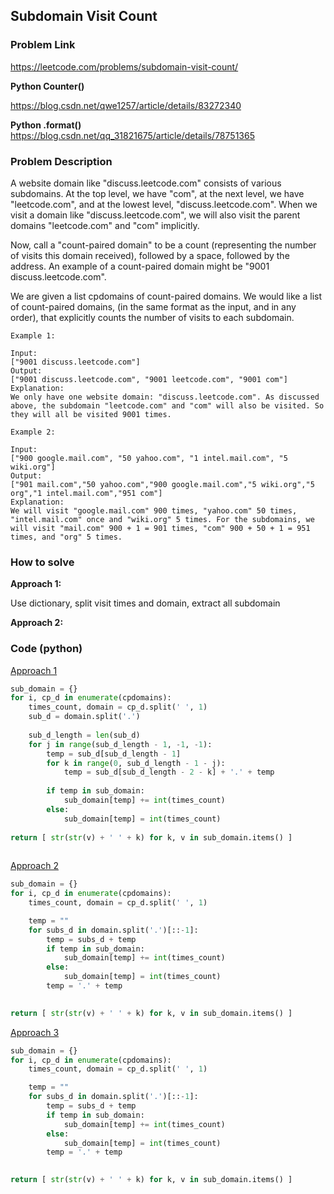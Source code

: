 ## Subdomain Visit Count

### Problem Link

https://leetcode.com/problems/subdomain-visit-count/

**Python Counter()**

https://blog.csdn.net/qwe1257/article/details/83272340

**Python .format()**
https://blog.csdn.net/qq_31821675/article/details/78751365

### Problem Description 

A website domain like "discuss.leetcode.com" consists of various subdomains. At the top level, we have "com", at the next level, we have "leetcode.com", and at the lowest level, "discuss.leetcode.com". When we visit a domain like "discuss.leetcode.com", we will also visit the parent domains "leetcode.com" and "com" implicitly.

Now, call a "count-paired domain" to be a count (representing the number of visits this domain received), followed by a space, followed by the address. An example of a count-paired domain might be "9001 discuss.leetcode.com".

We are given a list cpdomains of count-paired domains. We would like a list of count-paired domains, (in the same format as the input, and in any order), that explicitly counts the number of visits to each subdomain.


```
Example 1:

Input: 
["9001 discuss.leetcode.com"]
Output: 
["9001 discuss.leetcode.com", "9001 leetcode.com", "9001 com"]
Explanation: 
We only have one website domain: "discuss.leetcode.com". As discussed above, the subdomain "leetcode.com" and "com" will also be visited. So they will all be visited 9001 times.

```


```
Example 2:

Input: 
["900 google.mail.com", "50 yahoo.com", "1 intel.mail.com", "5 wiki.org"]
Output: 
["901 mail.com","50 yahoo.com","900 google.mail.com","5 wiki.org","5 org","1 intel.mail.com","951 com"]
Explanation: 
We will visit "google.mail.com" 900 times, "yahoo.com" 50 times, "intel.mail.com" once and "wiki.org" 5 times. For the subdomains, we will visit "mail.com" 900 + 1 = 901 times, "com" 900 + 50 + 1 = 951 times, and "org" 5 times.

```


### How to solve 

**Approach 1:** 

Use dictionary, split visit times and domain, extract all subdomain

**Approach 2:** 



### Code (python)

[Approach 1](https://github.com/yanray/leetcode/blob/master/problems/0811Subdomain_Visit_Count/0811Subdomain_Visit_Count1.py)

```python
sub_domain = {}
for i, cp_d in enumerate(cpdomains): 
    times_count, domain = cp_d.split(' ', 1)
    sub_d = domain.split('.')
    
    sub_d_length = len(sub_d)
    for j in range(sub_d_length - 1, -1, -1):
        temp = sub_d[sub_d_length - 1]
        for k in range(0, sub_d_length - 1 - j):
            temp = sub_d[sub_d_length - 2 - k] + '.' + temp
            
        if temp in sub_domain:
            sub_domain[temp] += int(times_count)
        else:
            sub_domain[temp] = int(times_count)
        
return [ str(str(v) + ' ' + k) for k, v in sub_domain.items() ]
        
```


[Approach 2](https://github.com/yanray/leetcode/blob/master/problems/0811Subdomain_Visit_Count/0811Subdomain_Visit_Count2.py)

```python
sub_domain = {}
for i, cp_d in enumerate(cpdomains): 
    times_count, domain = cp_d.split(' ', 1)

    temp = ""
    for subs_d in domain.split('.')[::-1]:
        temp = subs_d + temp
        if temp in sub_domain:
            sub_domain[temp] += int(times_count)
        else:
            sub_domain[temp] = int(times_count)
        temp = '.' + temp

        
return [ str(str(v) + ' ' + k) for k, v in sub_domain.items() ]

```


[Approach 3](https://github.com/yanray/leetcode/blob/master/problems/0811Subdomain_Visit_Count/0811Subdomain_Visit_Count3.py)

```python
sub_domain = {}
for i, cp_d in enumerate(cpdomains): 
    times_count, domain = cp_d.split(' ', 1)

    temp = ""
    for subs_d in domain.split('.')[::-1]:
        temp = subs_d + temp
        if temp in sub_domain:
            sub_domain[temp] += int(times_count)
        else:
            sub_domain[temp] = int(times_count)
        temp = '.' + temp

        
return [ str(str(v) + ' ' + k) for k, v in sub_domain.items() ]

```
